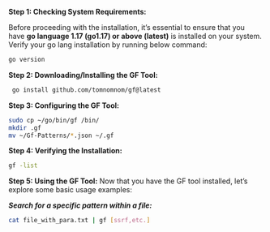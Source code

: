 **Step 1: Checking System Requirements:**

Before proceeding with the installation, it’s essential to ensure that you have **go language 1.17 (go1.17) or above (latest)** is installed on your system.  
Verify your go lang installation by running below command:

```sh
go version
```

**Step 2: Downloading/Installing the GF Tool:**
```sh
 go install github.com/tomnomnom/gf@latest
```

**Step 3: Configuring the GF Tool:**
```sh
sudo cp ~/go/bin/gf /bin/
mkdir .gf 
mv ~/Gf-Patterns/*.json ~/.gf
```

**Step 4: Verifying the Installation:**
```sh
gf -list
```

**Step 5: Using the GF Tool:**
Now that you have the GF tool installed, let’s explore some basic usage examples:

**_Search for a specific pattern within a file:_**
```sh
cat file_with_para.txt | gf [ssrf,etc.]
```

